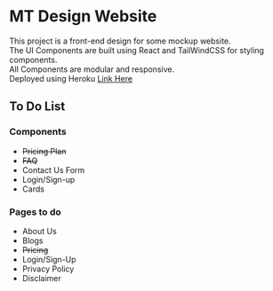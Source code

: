 # MT Design Website

This project is a front-end design for some mockup website. \
The UI Components are built using React and TailWindCSS for styling components. \
All Components are modular and responsive. \
Deployed using Heroku [Link Here](https://mt-design.herokuapp.com/) 


## To Do List

### Components 
- <s>Pricing Plan</s>
- <s>FAQ</s>
- Contact Us Form
- Login/Sign-up 
- Cards 


### Pages to do
- About Us
- Blogs
- <s>Pricing</s>
- Login/Sign-Up
- Privacy Policy
- Disclaimer 




